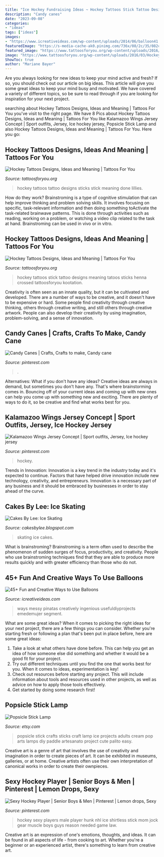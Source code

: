 ```yaml
---
title: "Ice Hockey Fundraising Ideas ~ Hockey Tattoos Stick Tattoo Designs Meaning Tatoos Sticks Henna Crossed Tattoosforyou Kootation"
description: "Candy canes"
date: "2023-09-08"
categories:
- "ideas"
tags: ["ideas"]
images:
- "https://www.icreativeideas.com/wp-content/uploads/2014/06/balloon41.jpg"
featuredImage: "https://s-media-cache-ak0.pinimg.com/736x/08/2c/35/082c3557fada0f692f6ee9c36988a62d.jpg"
featured_image: "https://www.tattoosforyou.org/wp-content/uploads/2016/03/Hockey-Stick-Tattoos.jpg"
image: "https://www.tattoosforyou.org/wp-content/uploads/2016/03/Hockey-Stick-Tattoos.jpg"
ShowToc: true
author: "Mariane Bayer"
---
```



Are you always looking for new ideas to keep your mind active and fresh? If so, you should check out our article on big ideas. This article will give you some great ideas to keep your mind busy and motivated. We have covered a variety of different topics, so be sure to read through if you are looking for inspiration for your next project.

	

		
searching about Hockey Tattoos Designs, Ideas and Meaning | Tattoos For You you've visit to the right page. We have 8 Pics about Hockey Tattoos Designs, Ideas and Meaning | Tattoos For You like Kalamazoo Wings Jersey Concept | Sport outfits, Jersey, Ice hockey jersey, Popsicle Stick Lamp and also Hockey Tattoos Designs, Ideas and Meaning | Tattoos For You. Here you go:
		
    
## Hockey Tattoos Designs, Ideas And Meaning | Tattoos For You

<img loading=lazy src="http://www.tattoosforyou.org/wp-content/uploads/2016/03/Hockey-Tattoos-for-Women.jpg" onerror="this.onerror=null;this.src='https://tse3.mm.bing.net/th?id=OIP.pFpnOsrbDOMsWhe4h2Ba5wHaJ7&amp;pid=15.1';" alt="Hockey Tattoos Designs, Ideas and Meaning | Tattoos For You">

_Source: tattoosforyou.org_

>hockey tattoos tattoo designs sticks stick meaning done lillies. 

	

How do they work?
Brainstroming is a type of cognitive stimulation that can help improve thinking and problem solving skills. It involves focusing on specific, task-relevant information and then doing something toActivate the task-related brainwave patterns. This is done through activities such as reading, working on a problem, or watching a video clip related to the task at hand. Brainstroming can be used in vivo or in vitro.

    
## Hockey Tattoos Designs, Ideas And Meaning | Tattoos For You

<img loading=lazy src="https://www.tattoosforyou.org/wp-content/uploads/2016/03/Hockey-Stick-Tattoos.jpg" onerror="this.onerror=null;this.src='https://tse3.mm.bing.net/th?id=OIP.00sCtuaUPHZ4QqdM2lME4gHaJ4&amp;pid=15.1';" alt="Hockey Tattoos Designs, Ideas and Meaning | Tattoos For You">

_Source: tattoosforyou.org_

>hockey tattoos stick tattoo designs meaning tatoos sticks henna crossed tattoosforyou kootation. 

	

Creativity is often seen as an innate quality, but it can be cultivated and developed. There are a number of ways to be creative, and it doesn't have to be expensive or hard. Some people find creativity through creative thinking, others through creative writing, and still others through creative artwork. People can also develop their creativity by using imagination, problem-solving, and a sense of innovation.

    
## Candy Canes | Crafts, Crafts To Make, Candy Cane

<img loading=lazy src="https://i.pinimg.com/736x/92/af/4b/92af4b0dcac8730474288b350eebc39f--candy-canes-crafts.jpg" onerror="this.onerror=null;this.src='https://tse2.mm.bing.net/th?id=OIP.xOwpaLZ67YGHBIo4C3HnOAHaJ3&amp;pid=15.1';" alt="Candy Canes | Crafts, Crafts to make, Candy cane">

_Source: pinterest.com_

>. 

	

Alternatives: What if you don't have any ideas?
Creative ideas are always in demand, but sometimes you don't have any. That's where brainstorming comes in. Bouncing off of your current ideas and coming up with new ones can help you come up with something new and exciting. There are plenty of ways to do it, so be creative and find what works best for you.

    
## Kalamazoo Wings Jersey Concept | Sport Outfits, Jersey, Ice Hockey Jersey

<img loading=lazy src="https://i.pinimg.com/736x/82/08/5d/82085d4fad3facb49812b394e5cb7865.jpg" onerror="this.onerror=null;this.src='https://tse4.mm.bing.net/th?id=OIP.x7Xx5u_jWf-qV4tflUCvOQHaFj&amp;pid=15.1';" alt="Kalamazoo Wings Jersey Concept | Sport outfits, Jersey, Ice hockey jersey">

_Source: pinterest.com_

>hockey. 

	

Trends in Innovation:
Innovation is a key trend in the industry today and it's expected to continue. Factors that have helped drive innovation include new technology, creativity, and entrepreneurs. Innovation is a necessary part of any business and it should be embraced by businesses in order to stay ahead of the curve.

    
## Cakes By Lee: Ice Skating

<img loading=lazy src="http://3.bp.blogspot.com/_zH62R6aUfsM/TQe_5KZ4hDI/AAAAAAAAAMw/CMhfWTwIAaM/s1600/IMG_3423.JPG" onerror="this.onerror=null;this.src='https://tse3.mm.bing.net/th?id=OIP.OFZvaQ-dJsPd9YzazT36mgHaLG&amp;pid=15.1';" alt="Cakes By Lee: Ice Skating">

_Source: cakesbylee.blogspot.com_

>skating ice cakes. 

	

What is brainstroming?
Brainstroming is a term often used to describe the phenomenon of sudden surges of focus, productivity, and creativity. People who use brainstroming techniques find that they are able to produce more results quickly and with greater efficiency than those who do not.

    
## 45+ Fun And Creative Ways To Use Balloons

<img loading=lazy src="https://www.icreativeideas.com/wp-content/uploads/2014/06/balloon41.jpg" onerror="this.onerror=null;this.src='https://tse4.mm.bing.net/th?id=OIP.ZjBSlN2WI8dx3ExpUj6a-AHaLH&amp;pid=15.1';" alt="45+ Fun and Creative Ways to Use Balloons">

_Source: icreativeideas.com_

>ways messy pinatas creatively ingenious usefuldiyprojects emedemujer segment. 

	

What are some great ideas?
When it comes to picking the right ideas for your next project, there are a few things you can consider. Whether you're starting fresh or following a plan that's been put in place before, here are some great ideas:
1. Take a look at what others have done before. This can help you get an idea of how someone else did something and whether it would be a good fit for your project. 
2. Try out different techniques until you find the one that works best for you. When it comes to ideas, experimentation is key! 
3. Check out resources before starting any project. This will include information about tools and resources used in other projects, as well as advice on how to apply those tools effectively. 
4. Get started by doing some research first!

    
## Popsicle Stick Lamp

<img loading=lazy src="https://img0.etsystatic.com/000/0/5541026/il_570xN.92789810.jpg" onerror="this.onerror=null;this.src='https://tse3.mm.bing.net/th?id=OIP.0fGg9RfSNU6zRqxLNg5eaAHaJ4&amp;pid=15.1';" alt="Popsicle Stick Lamp">

_Source: etsy.com_

>popsicle stick crafts sticks craft lamp ice projects adults cream pop arts lamps diy paddle artesanato project cute palito easy. 

	

Creative art is a genre of art that involves the use of creativity and imagination in order to create pieces of art. It can be exhibited in museums, galleries, or at home. Creative artists often use their own interpretation of canonical works in order to create their ownpieces.

    
## Sexy Hockey Player | Senior Boys &amp; Men | Pinterest | Lemon Drops, Sexy

<img loading=lazy src="https://s-media-cache-ak0.pinimg.com/736x/08/2c/35/082c3557fada0f692f6ee9c36988a62d.jpg" onerror="this.onerror=null;this.src='https://tse1.mm.bing.net/th?id=OIP.pOearEA0H9LM5-wnVejJ1wHaJx&amp;pid=15.1';" alt="Sexy Hockey Player | Senior Boys &amp; Men | Pinterest | Lemon drops, Sexy">

_Source: pinterest.com_

>hockey sexy players male player hunk nhl ice shirtless stick mom jock gear muscle boys guys reason needed game law. 

	

Creative art is an expression of one's emotions, thoughts, and ideas. It can be found in all aspects of life - from cooking to art. Whether you're a beginner or an experienced artist, there's something to learn from creative art.

